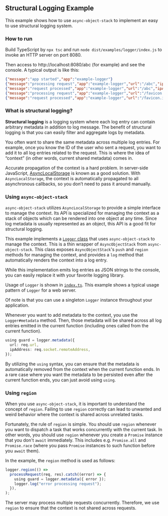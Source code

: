 ## Structural Logging Example

This example shows how to use `async-object-stack` to implement an easy to use structural logging system.

### How to run

Build TypeScript by `npx tsc` and run `node dist/examples/logger/index.js` to invoke an HTTP server on port 8080.

Then access to http://localhost:8080/abc (for example) and see the console. A typical output is like this:

```json
{"message":"app started","app":"example-logger"}
{"message":"processing request","app":"example-logger","url":"/abc","ipAddress":"::1"}
{"message":"request processed","app":"example-logger","url":"/abc","ipAddress":"::1","userId":"639"}
{"message":"processing request","app":"example-logger","url":"/favicon.ico","ipAddress":"::1"}
{"message":"request processed","app":"example-logger","url":"/favicon.ico","ipAddress":"::1","userId":"755"}
```

### What is structural logging?

**Structural logging** is a logging system where each log entry can contain arbitrary metadata in addition to log message. The benefit of structural logging is that you can easily filter and aggregate logs by metadata.

You often want to share the same metadata across multiple log entries. For example, once you know the ID of the user who sent a request, you want to add it to all log entries related to the request. This is where the idea of “context” (in other words, current shared metadata) comes in.

Accurate propagation of the context is a hard problem. In server-side JavaScript, [AsyncLocalStorage](https://nodejs.org/api/async_context.html#class-asynclocalstorage) is known as a good solution. With `AsyncLocalStorage`, the context is automatically propagated to all asynchronous callbacks, so you don’t need to pass it around manually.

### Using `async-object-stack`

`async-object-stack` utilizes `AsyncLocalStorage` to provide a simple interface to manage the context. Its API is specialized for managing the context as a stack of objects which can be rendered into one object at any time. Since log metadata is usually represented as an object, this API is a good fit for structural logging.

This example implements a [`Logger` class](./logger.ts) that uses `async-object-stack` to manage the context. This is a thin wrapper of `AsyncObjectStack` from `async-object-stack`. This class exposes `AsyncObjectStack`'s `push` and `region` methods for managing the context, and provides a `log` method that automatically renders the context into a log entry.

While this implementation emits log entries as JSON strings to the console, you can easily replace it with your favorite logging library.

Usage of `Logger` is shown in [`index.ts`](./index.ts). This example shows a typical usage pattern of `Logger` for a web server.

Of note is that you can use a singleton `Logger` instance throughout your application.

Whenever you want to add metadata to the context, you use the `Logger#metadata` method. Then, those metadata will be shared across all log entries emitted in the current function (including ones called from the current function).

```ts
using guard = logger.metadata({
  url: req.url,
  ipAddress: req.socket.remoteAddress,
});
```

By utilizing the `using` syntax, you can ensure that the metadata is automatically removed from the context when the current function ends. In a rare case where you want the metadata to be persisted even after the current function ends, you can just avoid using `using`.

### Using `region`

When you use `async-object-stack`, it is important to understand the concept of `region`. Failing to use `region` correctly can lead to unwanted and weird behavior where the context is shared across unrelated tasks.

Fortunately, the rule of `region` is simple. You should use `region` whenever you want to dispatch a task that works concurrently with the current task. In other words, you should use `region` whenever you create a `Promise` instance that you don't `await` immediately. This includes e.g. `Promise.all` and `Promise.race` (where you pass `Promise` instances to such function before you `await` them).

In the example, the `region` method is used as follows:

```ts
logger.region(() =>
  processRequest(req, res).catch((error) => {
    using guard = logger.metadata({ error });
    logger.log("error processing request");
  }),
);
```

The server may process multiple requests concurrently. Therefore, we use `region` to ensure that the context is not shared across requests.